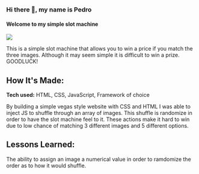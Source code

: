 ### Hi there 👋, my name is Pedro
#### Welcome to my simple slot machine
![](Slotimage.jpg)

This is a simple slot machine that allows you to win a price if you match the three images. Although it may seem simple it is difficult to win a prize. GOODLUCK!

## How It's Made:

**Tech used:** HTML, CSS, JavaScript, Framework of choice

By building a simple vegas style website with CSS and HTML I was able to inject JS to shuffle through an array of images. This shuffle is randomize in order to have the slot machine feel to it. These actions make it hard to win due to low chance of matching 3 different images and 5 different options.


## Lessons Learned:

The ability to assign an image a numerical value in order to ramdomize the order as to how it would shuffle.
